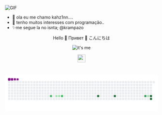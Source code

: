 <img align="center" alt="GIF" src="https://media.giphy.com/media/hrSFdM4rg8VFpXyz2m/giphy.gif" />


- 👋 ola eu me chamo kahz1nn....
- 👀 tenho muitos interesses com programação..
- ✨me segue la no isnta; @krampazo


<div align='center'>

Hello :strawberry: Привет :strawberry: こんにちは

</div>

<div align='center'>

![it's me](readme.gif)

</div>
<div align='center'>
<a href='https://www.linkedin.com/in/iamksenia/'>
    <img width="26" height="26" src="https://img.icons8.com/metro/26/000000/linkedin.png"/>
</a>
</a>
</div>

# ![snake gif](https://github.com/kahz1nn/kahz1nn/blob/output/github-contribution-grid-snake.gif)

<!---
kahz1nn/kahz1nn is a ✨ special ✨ repository because its `README.md` (this file) appears on your GitHub profile.
You can click the Preview link to take a look at your changes.
--->
